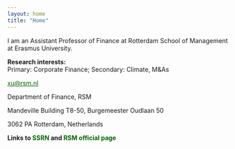 ```yaml
---
layout: home
title: "Home"
---
```


I am an Assistant Professor of Finance at Rotterdam School of Management at Erasmus University.

<p style="margin-bottom:10px"><strong>Research interests:</strong><br>
Primary: Corporate Finance; Secondary: Climate, M&As<p>

<p style="margin-bottom:1px"><a style="color:#006400" href="mailto:xu@rsm.nl">xu@rsm.nl</a></p>
<p style="margin-bottom:1px">Department of Finance, RSM</p>
<p style="margin-bottom:1px">Mandeville Building T8-50, Burgemeester Oudlaan 50</p>
<p>3062 PA Rotterdam, Netherlands</p>

<p style="margin-bottom:10px"><strong> Links to <a href="https://papers.ssrn.com/sol3/cf_dev/AbsByAuth.cfm?per_id=2291312" target="_blank" rel="noreferrer noopener" aria-label=" (opens in a new tab)" style="text-decoration:none;color:#006400">SSRN</a> and <a rel="noreferrer noopener" href="https://www.rsm.nl/people/guosong-xu/" target="_blank" style="text-decoration:none;color:#006400">RSM official page</a></strong></p>
